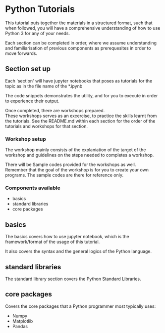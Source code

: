 # Python Tutorials
This tutorial puts together the materials in a structured format, such that when followed, you will have a comprehensive understanding of how to use Python 3 for any of your needs.

Each section can be completed in order, where we assume understanding and familiarisation of previous components as prerequesites in order to move forwards.

## Section set up
Each 'section' will have jupyter notebooks that poses as tutorials for the topic as in the file name of the *.ipynb

The code snippets demonstrates the utility, and for you to execute in order to experience their output.

Once completed, there are workshops prepared.  
These workshops serves as an excercise, to practice the skills learnt from the tutorials.
See the README.md within each section for the order of the tutorials and workshops for that section.

### Workshop setup
The workshop mainly consists of the explaniation of the target of the workshop and guidelines on the steps needed to completes a workshop.

There will be Sample codes provided for the workshops as well.  
Remember that  the goal of the workshop is for you to create your own programs. The sample codes are there for reference only.

### Components available
 * basics
 * standard libraries
 * core packages
## basics
The basics covers how to use jupyter notebook, which is the framework/format of the usage of this tutorial.

It also covers the syntax and the general logics of the Python language.

## standard libraries
The standard library section covers the Python Standard Libraries.

## core packages
Covers the core packages that a Python programmer most typically uses:
 * Numpy
 * Matplotlib
 * Pandas